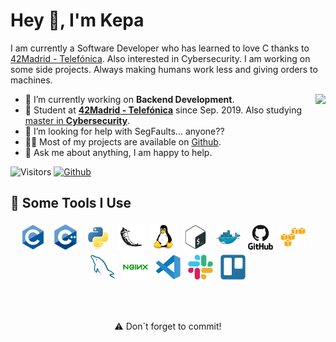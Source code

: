 <h1>Hey 👋, I'm Kepa</h1>

<p>
I am currently a Software Developer who has learned to love C thanks to <a href="https://www.42madrid.com/" target="_blank">42Madrid - Telefónica</a>. Also interested in Cybersecurity. I am working on some side projects. Always making humans work less and giving orders to machines.
</p>

<img align="right" src=https://github.com/karisti/karisti/blob/main/resources/coding.gif style="object-fit: cover; height: 210px; float: right">

<ul>
  <li>🔭 I’m currently working on <b>Backend Development</b>.</li>
  <li>🧐 Student at <b><a href="https://www.42madrid.com/" target="_blank">42Madrid - Telefónica</a></b> since Sep. 2019. Also studying <a href="https://eniit.es/master-en-ciberseguridad/" target="_blank">master in <strong>Cybersecurity</strong></a>.</li>
  <li>🤔 I’m looking for help with SegFaults... anyone??
  <li>👨‍💻 Most of my projects are available on <a href="https://github.com/karisti">Github</a>.</li>
  <li>💬 Ask me about anything, I am happy to help.</li>
</ul>

![Visitors](https://visitor-badge.laobi.icu/badge?page_id=karisti.karisti)
[![Github](https://img.shields.io/github/followers/karisti?label=Follow&style=social)](https://github.com/karisti)


<!--
**karisti/karisti** is a ✨ _special_ ✨ repository because its `README.md` (this file) appears on your GitHub profile.

Here are some ideas to get you started:

- 🔭 I’m currently working on ...
- 🌱 I’m currently learning ...
- 👯 I’m looking to collaborate on ...
- 🤔 I’m looking for help with ...
- 💬 Ask me about ...
- 📫 How to reach me: ...
- 😄 Pronouns: ...
- ⚡ Fun fact: ...
-->


<h2>🚀 Some Tools I Use</h2>
<p align="center">
 <img src="https://raw.githubusercontent.com/devicons/devicon/master/icons/c/c-original.svg" alt="C" width=40 height="40" style="vertical-align:top; margin:4px">
 <img src="https://raw.githubusercontent.com/devicons/devicon/master/icons/cplusplus/cplusplus-original.svg" alt="C++" width=40 height="40" style="vertical-align:top; margin:4px">
 <img src="https://raw.githubusercontent.com/devicons/devicon/master/icons/python/python-original.svg" alt="Python" width=40 height="40" style="vertical-align:top; margin:4px">
 <img src="https://raw.githubusercontent.com/devicons/devicon/master/icons/flask/flask-original.svg" alt="Flask" width=40 height="40" style="vertical-align:top; margin:4px">
  <img src="https://raw.githubusercontent.com/devicons/devicon/master/icons/linux/linux-original.svg" alt="linux" width=40 height="40" style="vertical-align:top; margin:4px">
 <img src="https://raw.githubusercontent.com/devicons/devicon/master/icons/bash/bash-original.svg" alt="bash" width=40 height="40" style="vertical-align:top; margin:4px">
 <img src="https://raw.githubusercontent.com/devicons/devicon/master/icons/docker/docker-original.svg" alt="docker" width=40 height="40" style="vertical-align:top; margin:4px">
 <img src="https://raw.githubusercontent.com/devicons/devicon/master/icons/github/github-original-wordmark.svg" alt="github" width=40 height="40" style="vertical-align:top; margin:4px">
 <img src="https://raw.githubusercontent.com/devicons/devicon/master/icons/amazonwebservices/amazonwebservices-original.svg" alt="AWS" width=40 height="40" style="vertical-align:top; margin:4px">
 <img src="https://raw.githubusercontent.com/devicons/devicon/master/icons/mysql/mysql-original.svg" alt="MySQL" width=40 height="40" style="vertical-align:top; margin:4px">
 <img src="https://raw.githubusercontent.com/devicons/devicon/master/icons/nginx/nginx-original.svg" alt="Nginx" width=40 height="40" style="vertical-align:top; margin:4px">
 <img src="https://raw.githubusercontent.com/devicons/devicon/master/icons/vscode/vscode-original.svg" alt="VS Code" width=40 height="40" style="vertical-align:top; margin:4px">
 <img src="https://raw.githubusercontent.com/devicons/devicon/master/icons/slack/slack-original.svg" alt="Slack" width=40 height="40" style="vertical-align:top; margin:4px">
 <img src="https://raw.githubusercontent.com/devicons/devicon/master/icons/trello/trello-plain.svg" alt="Trello" width=40 height="40" style="vertical-align:top; margin:4px">
</p>

</br></br>

<p align="center">⚠ Don´t forget to commit!</p>
